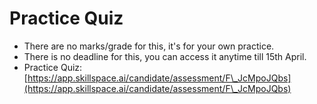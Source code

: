 # Practice Quiz

* There are no marks/grade for this, it's for your own practice.&#x20;
* There is no deadline for this, you can access it anytime till 15th April.
* Practice Quiz: [https://app.skillspace.ai/candidate/assessment/F\_JcMpoJQbs](https://app.skillspace.ai/candidate/assessment/F\_JcMpoJQbs)
